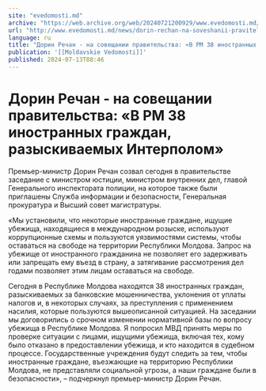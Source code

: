 ```yaml
---
site: "evedomosti.md"
archive: "https://web.archive.org/web/20240721200929/www.evedomosti.md/news/dorin-rechan-na-soveshanii-pravitelstva-v-rm-38-inostrannyh"
url: "http://www.evedomosti.md/news/dorin-rechan-na-soveshanii-pravitelstva-v-rm-38-inostrannyh"
language: ru
title: "Дорин Речан - на совещании правительства: «В РМ 38 иностранных граждан, разыскиваемых Интерполом»"
publication: '[[Moldavskie Vedomosti]]'
published: 2024-07-13T08:46
---
```


# Дорин Речан - на совещании правительства: «В РМ 38 иностранных граждан, разыскиваемых Интерполом»

Премьер-министр Дорин Речан созвал сегодня в правительстве заседание с министром юстиции, министром внутренних дел, главой Генерального инспектората полиции, на которое также были приглашены Служба информации и безопасности, Генеральная прокуратура и Высший совет магистратуры.

«Мы установили, что некоторые иностранные граждане, ищущие убежища, находящиеся в международном розыске, используют коррупционные схемы и пользуются уязвимостями системы, чтобы оставаться на свободе на территории Республики Молдова. Запрос на убежище от иностранного гражданина не позволяет его задерживать или запрещать ему въезд в страну, а затягивание рассмотрения дел годами позволяет этим лицам оставаться на свободе.

Сегодня в Республике Молдова находятся 38 иностранных граждан, разыскиваемых за банковские мошенничества, уклонения от уплаты налогов и, в некоторых случаях, за преступления с применением насилия, которые пользуются вышеописанной ситуацией. На заседании мы договорились о срочном изменении нормативной базы по вопросу убежища в Республике Молдова. Я попросил МВД принять меры по проверке ситуации с лицами, ищущими убежища, включая тех, кому было отказано в предоставлении убежища, и кто находится в судебном процессе. Государственные учреждения будут следить за тем, чтобы иностранные граждане, въезжающие на территорию Республики Молдова, не представляли социальной угрозы, а наши граждане были в безопасности», – подчеркнул премьер-министр Дорин Речан.